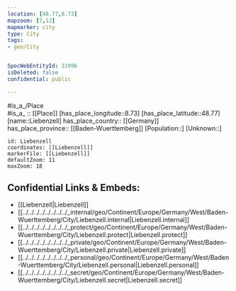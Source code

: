 ```yaml
---
location: [48.77,8.73] 
mapzoom: [7,12] 
mapmarker: city 
type: City
tags:
- geo/City


SpocWebEntityId: 31996
isDeleted: false
confidential: public

---
```

#is_a_/Place  
#is_a_ :: [[Place]] 
[has_place_longitude::8.73] 
[has_place_latitude::48.77] 
[name::Liebenzell] 
has_place_country:: [[Germany]]  
has_place_province:: [[Baden-Wuerttemberg]] 
[Population::] 
[Unknown::] 


```leaflet
id: Liebenzell
coordinates: [[Liebenzell]] 
markerFile: [[Liebenzell]] 
defaultZoom: 11 
maxZoom: 18
```


## Confidential Links & Embeds: 
- [[Liebenzell|Liebenzell]]  
- [[../../../../../../../../_internal/geo/Continent/Europe/Germany/West/Baden-Wuerttemberg/City/Liebenzell.internal|Liebenzell.internal]] 
- [[../../../../../../../../_protect/geo/Continent/Europe/Germany/West/Baden-Wuerttemberg/City/Liebenzell.protect|Liebenzell.protect]] 
- [[../../../../../../../../_private/geo/Continent/Europe/Germany/West/Baden-Wuerttemberg/City/Liebenzell.private|Liebenzell.private]] 
- [[../../../../../../../../_personal/geo/Continent/Europe/Germany/West/Baden-Wuerttemberg/City/Liebenzell.personal|Liebenzell.personal]] 
- [[../../../../../../../../_secret/geo/Continent/Europe/Germany/West/Baden-Wuerttemberg/City/Liebenzell.secret|Liebenzell.secret]] 
